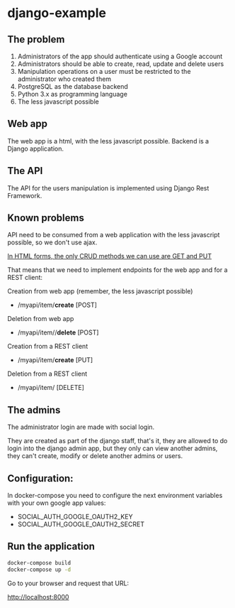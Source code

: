 # django-example

## The problem
1. Administrators of the app should authenticate using a Google account
2. Administrators should be able to create, read, update and delete users
3. Manipulation operations on a user must be restricted to the administrator who created them
4. PostgreSQL as the database backend
5. Python 3.x as programming language
6. The less javascript possible

## Web app
The web app is a html, with the less javascript possible.
Backend is a Django application.

## The API
The API for the users manipulation is implemented using Django Rest Framework.

## Known problems
API need to be consumed from a web application with the less javascript possible, so we don't use ajax.

[In HTML forms, the only CRUD methods we can use are GET and PUT](https://www.w3.org/TR/html52/sec-forms.html#element-attrdef-form-method)

That means that we need to implement endpoints for the web app and for a REST client:

Creation from web app (remember, the less javascript possible)
* /myapi/item/**create** [POST]

Deletion from web app
* /myapi/item/<identifier>/**delete** [POST]

Creation from a REST client
* /myapi/item/**create** [PUT]

Deletion from a REST client
* /myapi/item/<identifier> [DELETE]

## The admins
The administrator login are made with social login.

They are created as part of the django staff, that's it, they are allowed to do login into the django admin app, but they only can view another admins, they can't create, modify or delete another admins or users.

## Configuration:
In docker-compose you need to configure the next environment variables with your own google app values:
* SOCIAL_AUTH_GOOGLE_OAUTH2_KEY
* SOCIAL_AUTH_GOOGLE_OAUTH2_SECRET

## Run the application
```bash
docker-compose build
docker-compose up -d
```

Go to your browser and request that URL:

[http://localhost:8000](http://localhost:8000)